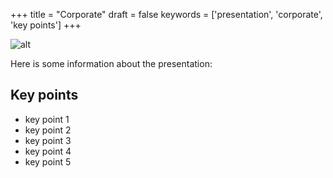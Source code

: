 +++
title = "Corporate"
draft = false
keywords = ['presentation', 'corporate', 'key points']
+++

![alt](https://placehold.co/640x150)

Here is some information about the presentation:

## Key points
- key point 1
- key point 2
- key point 3
- key point 4
- key point 5